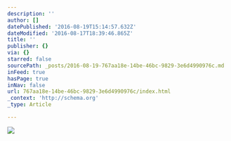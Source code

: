 ```yaml
---
description: ''
author: []
datePublished: '2016-08-19T15:14:57.632Z'
dateModified: '2016-08-17T18:39:46.865Z'
title: ''
publisher: {}
via: {}
starred: false
sourcePath: _posts/2016-08-19-767aa18e-14be-46bc-9829-3e6d4990976c.md
inFeed: true
hasPage: true
inNav: false
url: 767aa18e-14be-46bc-9829-3e6d4990976c/index.html
_context: 'http://schema.org'
_type: Article

---
```

![](https://the-grid-user-content.s3-us-west-2.amazonaws.com/e13d36ac-4d4d-4b0e-b3bd-bbe245fc15a1.png)